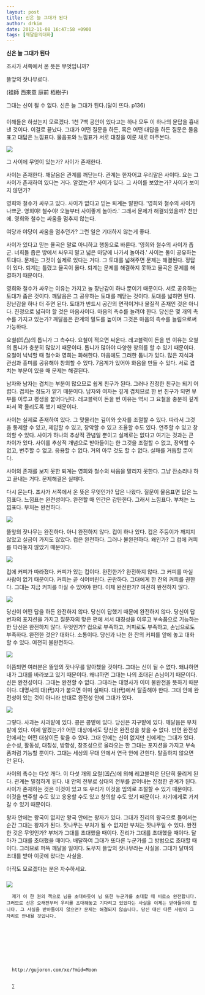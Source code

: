 ```yaml
---
layout: post
title: 신은 늘 그대가 된다
author: drkim
date: 2012-11-08 16:47:58 +0900
tags: [깨달음의대화]
---
```

**신은 늘 그대가 된다**

 조사가 서쪽에서 온 뜻은 무엇입니까? 

 뜰앞의 잣나무로다.

   
(祖師 西來意 庭前 栢樹子) 

 그대는 신이 될 수 없다. 신은 늘 그대가 된다.(달이 뜨다. p136) 



###

 이해들은 하셨는지 모르겠다. 1천 7백 공안이 있다고는 하나 모두 이 하나의 문답을 흉내낸 것이다. 이걸로 끝났다. 그대가 어떤 질문을 하든, 혹은 어떤 대답을 하든 질문은 물음표고 대답은 느낌표다. 물음표와 느낌표가 서로 대칭을 이룬 채로 마주본다. 



 
![](/files/attach/images/198/065/284/q9.jpg) 

 그 사이에 무엇이 있는가? 사이가 존재한다. 

 사이는 존재한다. 깨달음은 관계를 깨닫는다. 관계는 한자어고 우리말은 사이다. 요는 그 사이가 존재하여 있다는 거다. 알겠는가? 사이가 있다. 그 사이를 보았는가? 사이가 보이지 않던가? 

 영희와 철수가 싸우고 있다. 사이가 없다고 믿는 퇴계는 말한다. '영희와 철수의 사이가 나쁘군. 영희야! 철수야! 오늘부터 사이좋게 놀아라.' 그래서 문제가 해결되었을까? 천만에. 영희와 철수는 싸움을 멈추지 않는다. 

 여당과 야당이 싸움을 멈추던가? 그런 일은 기대하지 않는게 좋다. 

 사이가 있다고 믿는 율곡은 말로 아니하고 행동으로 바룬다. '영희와 철수의 사이가 좁군. 너희들 좁은 방에서 싸우지 말고 넓은 마당에 나가서 놀아라.' 사이는 둘이 공유하는 토대다. 문제는 그것이 실제로 있다는 거다. 그 토대를 넓혀주면 문제는 해결된다. 정답이 있다. 퇴계는 틀렸고 율곡이 옳다. 퇴계는 문제를 해결하지 못하고 율곡은 문제를 해결하기 때문이다. 

 영희와 철수가 싸우는 이유는 가지고 놀 장난감이 하나 뿐이기 때문이다. 서로 공유하는 토대가 좁은 것이다. 깨달음은 그 공유하는 토대를 깨닫는 것이다. 토대를 넓히면 된다. 장난감을 하나 더 주면 된다. 토대가 반드시 공간의 면적이거나 물질적 존재인 것은 아니다. 진정으로 넓혀야 할 것은 마음사이다. 마음의 촉수를 늘려야 한다. 당신은 몇 개의 촉수를 가지고 있는가? 깨달음은 관계의 밀도를 높이며 그것은 마음의 촉수를 늘림으로써 가능하다. 

 요철(凹凸)의 톱니가 그 촉수다. 요철이 적으면 싸운다. 레고블럭이 돈을 번 이유는 요철의 톱니가 충분히 많았기 때문이다. 톱니가 많아야 다양한 창의를 할 수 있기 때문이다. 요철이 넉넉할 때 철수와 영희는 화해한다. 마음에도 그러한 톱니가 있다. 많은 지식과 관심과 흥미를 공유해야 창의할 수 있다. 7음계가 있어야 화음을 만들 수 있다. 서로 겹치는 부분이 있을 때 문제는 해결된다. 

 남자와 남자는 겹치는 부분이 많으므로 쉽게 친구가 된다. 그러나 진정한 친구는 되기 어렵다. 겹치는 정도가 얕기 때문이다. 남자와 여자는 깊게 겹치므로 한 번 친구가 되면 부부를 이루고 평생을 붙어다닌다. 레고블럭이 돈을 번 이유는 역시 그 요철을 충분히 깊게 파서 꽉 물리도록 했기 때문이다. 

 사이는 실제로 존재하여 있다. 그 맞물리는 깊이와 숫자를 조절할 수 있다. 따라서 그것을 통제할 수 있고, 제압할 수 있고, 장악할 수 있고 조율할 수도 있다. 연주할 수 있고 창의할 수 있다. 사이가 하나의 추상적 관념일 뿐이고 실제로는 없다고 여기는 것과는 큰 차이가 있다. 사이를 추상적 개념으로 받아들이는 한 그것을 조절할 수 없고, 장악할 수 없고, 변주할 수 없고. 응용할 수 없다. 거의 아무 것도 할 수 없다. 실패를 거듭할 뿐이다. 

 사이의 존재를 보지 못한 퇴계는 영희와 철수의 싸움을 말리지 못한다. 그냥 잔소리나 하고 끝내는 거다. 문제해결은 실패다. 

 다시 묻는다. 조사가 서쪽에서 온 뜻은 무엇인가? 답은 나왔다. 질문이 물음표면 답은 느낌표다. 느낌표는 완전성이다. 완전할 때 인간은 감탄한다. 그래서 느낌표다. 부처는 느낌표다. 부처는 완전하다. 



 
![](/files/attach/images/198/065/284/r1.JPG) 

 뜰앞의 잣나무는 완전하다. 아니 완전하지 않다. 컵이 하나 있다. 컵은 주둥이가 깨지지 않았고 실금이 가지도 않았다. 컵은 완전하다. 그러나 불완전하다. 왜인가? 그 컵에 커피를 따라놓지 않았기 때문이다. 



 
![](/files/attach/images/198/065/284/r2.JPG) 

 컵에 커피가 따라졌다. 커피가 있는 컵이다. 완전한가? 완전하지 않다. 그 커피를 마실 사람이 없기 때문이다. 커피는 곧 식어버린다. 곤란하다. 그대에게 한 잔의 커피를 권한다. 그대는 지금 커피를 마실 수 있어야 한다. 이제 완전한가? 여전히 완전하지 않다. 



 
![](/files/attach/images/198/065/284/r3.jpg) 



당신이 어떤 답을 하든 완전하지 않다. 당신이 답했기 때문에 완전하지 않다. 당신이 답변자의 포지션을 가지고 질문자의 맞은 편에 서서 대칭성을 이루고 부속품으로 기능하는 한 당신은 완전하지 않다. 무엇인가? 컵으로 부족하고, 커피로도 부족하고, 손님으로도 부족하다. 완전한 것은? 대화다. 소통이다. 당신과 나는 한 잔의 커피를 앞에 놓고 대화할 수 있다. 여전히 불완전하다. 



 ![](/files/attach/images/198/065/284/r4.jpg)

 이쯤되면 여러분은 뜰앞의 잣나무를 알아챘을 것이다. 그대는 신이 될 수 없다. 왜냐하면 내가 그대를 바라보고 있기 때문이다. 왜냐하면 그대는 나의 초대된 손님이기 때문이다. 신은 완전성이다. 그대는 완전할 수 없다. 그대라는 대명사가 이미 불완전을 뜻하기 때문이다. 대명사의 대(代)자가 붙으면 이미 실패다. 대(代)에서 탈출해야 한다. 그대 안에 완전성이 있는 것이 아니라 반대로 완전성 안에 그대가 있다. 



 
![](/files/attach/images/198/065/284/r5.JPG) 

 그렇다. 사과는 사과밭에 있다. 콩은 콩밭에 있다. 당신은 지구밭에 있다. 깨달음은 부처밭에 있다. 이제 알겠는가? 어떤 대상에서도 당신은 완전성을 찾을 수 없다. 반면 완전성 안에서는 어떤 대상이든 찾을 수 있다. 그대 안에는 신이 없지만 신에게는 그대가 있다. 순수성, 활동성, 대칭성, 방향성, 창조성으로 올라오는 한 그대는 포지션을 가지고 부속품처럼 기능할 뿐이다. 그대는 세상의 무대 안에서 연극 안에 갇힌다. 탈출하지 않으면 안 된다. 

 사이의 촉수는 다섯 개다. 이 다섯 개의 요철(凹凸)에 의해 레고블럭은 단단히 물리게 된다. 관계는 밀접하게 된다. 내 안의 전부로 상대의 전부를 끌어내는 진정한 관계가 된다. 사이가 존재하는 것은 이것이 있고 또 우리가 이것을 임의로 조절할 수 있기 때문이다. 이것을 변주할 수도 있고 응용할 수도 있고 창의할 수도 있기 때문이다. 자기에게로 가져갈 수 있기 때문이다. 

 왕자 안에는 왕국이 없지만 왕국 안에는 왕자가 있다. 그대가 진리의 왕국으로 들어서는 순간 그대는 왕자가 된다. 잣나무는 부처가 될 수 없지만 부처는 잣나무일 수 있다. 완전한 것은 무엇인가? 부처가 그대를 초대했을 때이다. 진리가 그대를 초대했을 때이다. 달마가 그대를 초대했을 때이다. 배달하여 그대가 또다른 누군가를 그 방법으로 초대할 때이다. 그러므로 퍼뜩 깨달을 일이다. 도무지 뜰앞의 잣나무라는 사실을. 그대가 달마의 초대를 받아 이곳에 왔다는 사실을. 

 아직도 모르겠다는 분은 자수하세요. 







 ###


  





  ![](/files/attach/images/198/187/283/345678.jpg) 
  
  
    
      제가 이 한 권의 책으로 님을 초대하듯이 님 또한 누군가를 초대할 때 비로소 완전합니다. 그러므로 신은 오래전부터 우리를 초대해놓고 기다리고 있었다는 사실을 이제는 받아들여야 합니다. 그 사실을 받아들이지 않으면? 문제는 해결되지 않습니다. 당신 대신 다른 사람이 그 자리로 안내될 것입니다.
    
    
    
    
    
    
    
    
    
      http://gujoron.com/xe/?mid=Moon 
    
    
      ∑ 
    
    
    
    
    
    
    
    
    
    
    
    
    
    
    
    
    
    
    
    
    
    
    
    
    
    
    
    
    
    
    
    
    
    
    
    
    
    
    
  
